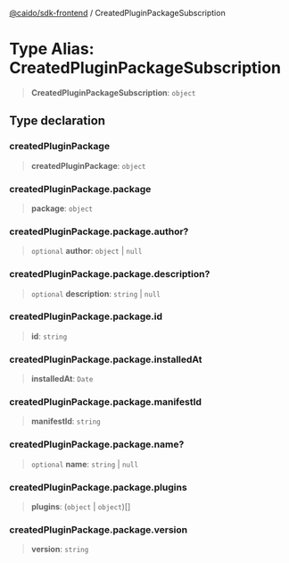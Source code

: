 [@caido/sdk-frontend](../index.md) / CreatedPluginPackageSubscription

# Type Alias: CreatedPluginPackageSubscription

> **CreatedPluginPackageSubscription**: `object`

## Type declaration

### createdPluginPackage

> **createdPluginPackage**: `object`

### createdPluginPackage.package

> **package**: `object`

### createdPluginPackage.package.author?

> `optional` **author**: `object` \| `null`

### createdPluginPackage.package.description?

> `optional` **description**: `string` \| `null`

### createdPluginPackage.package.id

> **id**: `string`

### createdPluginPackage.package.installedAt

> **installedAt**: `Date`

### createdPluginPackage.package.manifestId

> **manifestId**: `string`

### createdPluginPackage.package.name?

> `optional` **name**: `string` \| `null`

### createdPluginPackage.package.plugins

> **plugins**: (`object` \| `object`)[]

### createdPluginPackage.package.version

> **version**: `string`

